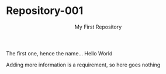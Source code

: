 # Repository-001
<header>My First Repository</header>
The first one, hence the name...
Hello World
<p>Adding more information is a requirement, so here goes nothing</p>